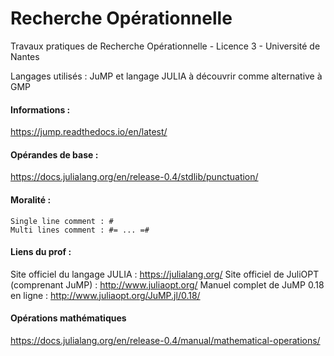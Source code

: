 # Recherche Opérationnelle
Travaux pratiques de Recherche Opérationnelle - Licence 3 - Université de Nantes

Langages utilisés : JuMP et langage JULIA à découvrir comme alternative à GMP


#### Informations :
https://jump.readthedocs.io/en/latest/

#### Opérandes de base :
https://docs.julialang.org/en/release-0.4/stdlib/punctuation/

#### Moralité :
	Single line comment : #
	Multi lines comment : #= ... =#

#### Liens du prof :
Site officiel du langage JULIA : https://julialang.org/
Site officiel de JuliOPT (comprenant JuMP) : http://www.juliaopt.org/
Manuel complet de JuMP 0.18 en ligne : http://www.juliaopt.org/JuMP.jl/0.18/


#### Opérations mathématiques
https://docs.julialang.org/en/release-0.4/manual/mathematical-operations/
